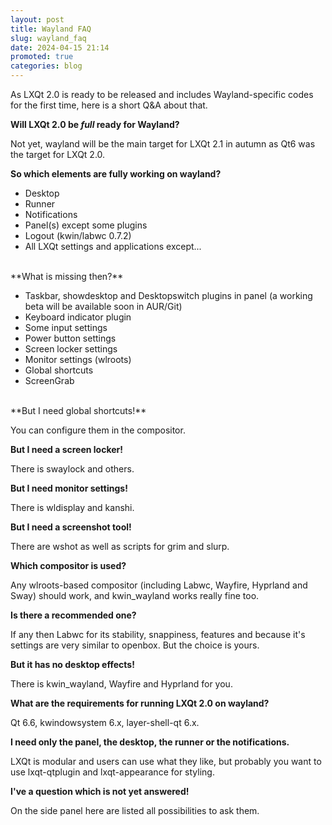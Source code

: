 ```yaml
---
layout: post
title: Wayland FAQ
slug: wayland_faq
date: 2024-04-15 21:14
promoted: true
categories: blog
---
```


As LXQt 2.0 is ready to be released and includes Wayland-specific codes for the first time,
here is a short Q&A about that.


**Will LXQt 2.0 be *full* ready for Wayland?**

Not yet, wayland will be the main target for LXQt 2.1 in autumn as Qt6 was the target for LXQt 2.0.

**So which elements are fully working on wayland?**

* Desktop
* Runner
* Notifications
* Panel(s) except some plugins
* Logout (kwin/labwc 0.7.2)
* All LXQt settings and applications except...

<br/>
**What is missing then?**

* Taskbar, showdesktop and Desktopswitch plugins in panel (a working beta will be available soon in AUR/Git)
* Keyboard indicator plugin
* Some input settings
* Power button settings
* Screen locker settings
* Monitor settings (wlroots)
* Global shortcuts
* ScreenGrab

<br/>
**But I need global shortcuts!**

You can configure them in the compositor.

**But I need a screen locker!**

There is swaylock and others.

**But I need monitor settings!**

There is wldisplay and kanshi.

**But I need a screenshot tool!**

There are wshot as well as scripts for grim and slurp.

**Which compositor is used?**

Any wlroots-based compositor (including Labwc, Wayfire, Hyprland and Sway) should work,
and kwin_wayland works really fine too.

**Is there a recommended one?**

If any then Labwc for its stability, snappiness, features and
because it's settings are very similar to openbox. But the choice is yours.

**But it has no desktop effects!**

There is kwin_wayland, Wayfire and Hyprland for you.

**What are the requirements for running LXQt 2.0 on wayland?**

Qt 6.6, kwindowsystem 6.x, layer-shell-qt 6.x.

**I need only the panel, the desktop, the runner or the notifications.**

LXQt is modular and users can use what they like, but probably you want to use lxqt-qtplugin and
 lxqt-appearance for styling.

**I've a question which is not yet answered!**

On the side panel here are listed all possibilities to ask them.

